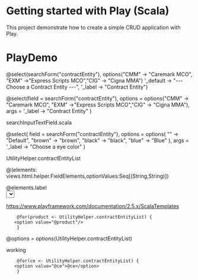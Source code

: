 # Getting started with Play (Scala)

This project demonstrate how to create a simple CRUD application with Play.
# PlayDemo

<!-- @inputText(searchForm("contractEntity"),'_label -> "Contract Entity")(searchInputTextField1,
        implicitly[Messages])-->

 @select(searchForm("contractEntity"), options("CMM" -> "Caremark MCO", "EXM" ->"Express Scripts MCO","CIG" -> "Cigna MMA")
        '_default -> "--- Choose a Contract Entity ---",
        '_label -> "Contract Entity")

 @select(field = searchForm("contractEntity"),
        options = options("CMM" -> "Caremark MCO", "EXM" ->"Express Scripts MCO","CIG" -> "Cigna MMA"),
        args = '_label -> "Contract Entity"
        )

searchInputTextField.scala

@select( field = searchForm("contractEntity"),
        options = options( "" -> "Default", "brown" -> "brown", "black" -> "black", "blue" -> "Blue" ),
        args = '_label -> "Choose a eye color" )

UtilityHelper.contractEntityList

@(elements: views.html.helper.FieldElements,optionValues:Seq[(String,String)])
<div class="col-xs-1 col-md-2 text-md-right">
    <label class="form-label" for="@elements.field.id">@elements.label</label>
</div>
<div class="col-xs-2">
<select class="form-control" name="@elements.field.name">
    options = options(optionValues)
</select>
</div>

https://www.playframework.com/documentation/2.5.x/ScalaTemplates


        @for(product <- UtilityHelper.contractEntityList) {
       <option value="@product"/>
        }
@options = options(UtilityHelper.contractEntityList)

working

        @for(ce <- UtilityHelper.contractEntityList) {
       <option value="@ce">@ce</option>
        }
